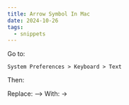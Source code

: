 ```yaml
---
title: Arrow Symbol In Mac
date: 2024-10-26
tags:
  - snippets
---
```

Go to: 

```
System Preferences > Keyboard > Text 
```

 Then:
 
 Replace: -->  With: →
